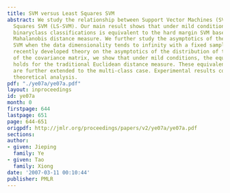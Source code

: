 ```yaml
---
title: SVM versus Least Squares SVM
abstract: We study the relationship between Support Vector Machines (SVM) and Least
  Squares SVM (LS-SVM). Our main result shows that under mild conditions, LS-SVM for
  binaryclass classifications is equivalent to the hard margin SVM based on the well-known
  Mahalanobis distance measure. We further study the asymptotics of the hard margin
  SVM when the data dimensionality tends to infinity with a fixed sample size. Using
  recently developed theory on the asymptotics of the distribution of the eigenvalues
  of the covariance matrix, we show that under mild conditions, the equivalence result
  holds for the traditional Euclidean distance measure. These equivalence results
  are further extended to the multi-class case. Experimental results confirm the presented
  theoretical analysis.
pdf: "./ye07a/ye07a.pdf"
layout: inproceedings
id: ye07a
month: 0
firstpage: 644
lastpage: 651
page: 644-651
origpdf: http://jmlr.org/proceedings/papers/v2/ye07a/ye07a.pdf
sections: 
author:
- given: Jieping
  family: Ye
- given: Tao
  family: Xiong
date: '2007-03-11 00:10:44'
publisher: PMLR
---
```

